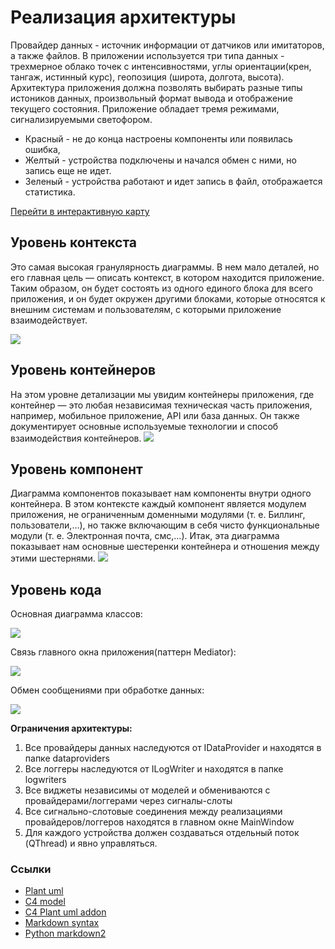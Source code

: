 # Реализация архитектуры

Провайдер данных - источник информации от датчиков или имитаторов, а также файлов. В приложении используется три типа данных - трехмерное облако точек с интенсивностями, углы ориентации(крен, тангаж, истинный курс), геопозиция (широта, долгота, высота).
Архитектура приложения должна позволять выбирать разные типы истоников данных, произвольный формат вывода и отображение текущего состояния. 
Приложение обладает тремя режимами, сигнализируемыми светофором.

 * Красный - не до конца настроены компоненты или появилась ошибка,
 * Желтый - устройства подключены и начался обмен с ними, но запись еще не идет.
 * Зеленый - устройства работают и идет запись в файл, отображается статистика.
 
[Перейти в интерактивную карту](level1.html)

## Уровень контекста

Это самая высокая гранулярность диаграммы. В нем мало деталей, но его главная цель — описать контекст, в котором находится приложение. Таким образом, он будет состоять из одного единого блока для всего приложения, и он будет окружен другими блоками, которые относятся к внешним системам и пользователям, с которыми приложение взаимодействует.

![](level1.png)

## Уровень контейнеров

На этом уровне детализации мы увидим контейнеры приложения, где контейнер — это любая независимая техническая часть приложения, например, мобильное приложение, API или база данных. Он также документирует основные используемые технологии и способ взаимодействия контейнеров.
![](level2.png)

## Уровень компонент

Диаграмма компонентов показывает нам компоненты внутри одного контейнера. В этом контексте каждый компонент является модулем приложения, не ограниченным доменными модулями (т. е. Биллинг, пользователи,…), но также включающим в себя чисто функциональные модули (т. е. Электронная почта, смс,…). Итак, эта диаграмма показывает нам основные шестеренки контейнера и отношения между этими шестернями.
![](level3.png)

## Уровень кода

Основная диаграмма классов:

![](core.png)

Связь главного окна приложения(паттерн Mediator):

![](main.png)

Обмен сообщениями при обработке данных:

![](providers.png)

**Ограничения архитектуры:**

1. Все провайдеры данных наследуются от IDataProvider и находятся в папке dataproviders
2. Все логгеры наследуются от ILogWriter и находятся в папке logwriters
3. Все виджеты независимы от моделей и обмениваются с провайдерами/логгерами через сигналы-слоты
4. Все сигнально-слотовые соединения между реализациями провайдеров/логгеров находятся в главном окне MainWindow
5. Для каждого устройства должен создаваться отдельный поток (QThread) и явно управляться.


### Ссылки

* [Plant uml](http://en.plantuml.com/)
* [C4 model](https://c4model.com/)
* [С4 Plant uml addon](https://github.com/RicardoNiepel/C4-PlantUML)
* [Markdown syntax](https://daringfireball.net/projects/markdown/)
* [Python markdown2](https://github.com/trentm/python-markdown2)
